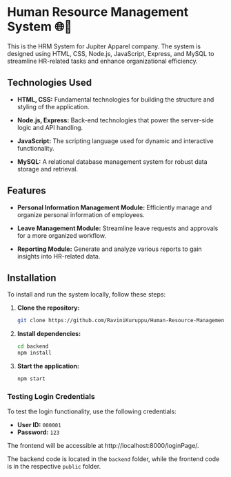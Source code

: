 # Human Resource Management System 🌐💼

This is the HRM System for Jupiter Apparel company. The system is designed using HTML, CSS, Node.js, JavaScript, Express, and MySQL to streamline HR-related tasks and enhance organizational efficiency.

## Technologies Used
- **HTML, CSS:** Fundamental technologies for building the structure and styling of the application.
  
- **Node.js, Express:** Back-end technologies that power the server-side logic and API handling.
  
- **JavaScript:** The scripting language used for dynamic and interactive functionality.
  
- **MySQL:** A relational database management system for robust data storage and retrieval.

## Features
- **Personal Information Management Module:** Efficiently manage and organize personal information of employees.
  
- **Leave Management Module:** Streamline leave requests and approvals for a more organized workflow.
  
- **Reporting Module:** Generate and analyze various reports to gain insights into HR-related data.

## Installation

To install and run the system locally, follow these steps:

1. **Clone the repository:**
   ```bash
   git clone https://github.com/RaviniKuruppu/Human-Resource-Management-System.git
2. **Install dependencies:**
   ```bash
   cd backend
   npm install
3. **Start the application:**
   ```bash
   npm start

### Testing Login Credentials

To test the login functionality, use the following credentials:

- **User ID:** `000001`
- **Password:** `123`


The frontend will be accessible at http://localhost:8000/loginPage/. 

The backend code is located in the `backend` folder, while the frontend code is in the respective `public` folder.

